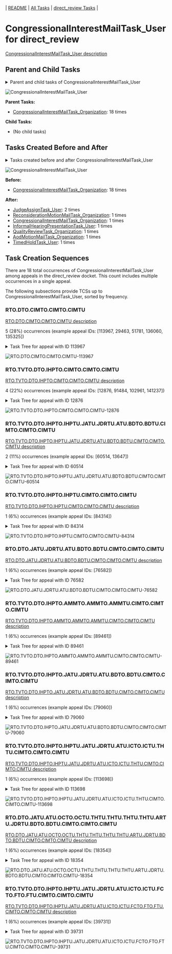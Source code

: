<!-- DO NOT EDIT THIS FILE.  This file is autogenerated. -->
| [README](../README.md) | [All Tasks](../alltasks.md) | [direct_review Tasks](tasklist.md) |

# CongressionalInterestMailTask_User for direct_review

[CongressionalInterestMailTask_User description](../descr/CongressionalInterestMailTask_User.md)

## Parent and Child Tasks

<details><summary markdown='span'>Parent and child tasks of CongressionalInterestMailTask_User
</summary>

```
digraph G {
rankdir=LR;
node [shape=box]
"CongressionalInterestMailTask_Organization" -> "CongressionalInterestMailTask_User" [label=18]
}
```
</details>

![CongressionalInterestMailTask_User](dot/CongressionalInterestMailTask_User-parentchild.dot.png)

**Parent Tasks:**

   * [CongressionalInterestMailTask_Organization](CongressionalInterestMailTask_Organization.md): 18 times

**Child Tasks:**

   * (No child tasks)

## Tasks Created Before and After

<details><summary markdown='span'>Tasks created before and after CongressionalInterestMailTask_User</summary>

```
digraph G {
rankdir=LR;

"CongressionalInterestMailTask_User" -> "JudgeAssignTask_User" [label=2]
"CongressionalInterestMailTask_User" -> "TimedHoldTask_User" [label=1]
"CongressionalInterestMailTask_User" -> "ReconsiderationMotionMailTask_Organization" [label=1]
"CongressionalInterestMailTask_User" -> "QualityReviewTask_Organization" [label=1]
"CongressionalInterestMailTask_User" -> "InformalHearingPresentationTask_User" [label=1]
"CongressionalInterestMailTask_User" -> "CongressionalInterestMailTask_Organization" [label=1]
"CongressionalInterestMailTask_User" -> "AodMotionMailTask_Organization" [label=1]
"CongressionalInterestMailTask_Organization" -> "CongressionalInterestMailTask_User" [label=18]
}
```
</details>

![CongressionalInterestMailTask_User](dot/CongressionalInterestMailTask_User.dot.png)

**Before:**

   * [CongressionalInterestMailTask_Organization](CongressionalInterestMailTask_Organization.md): 18 times

**After:**

   * [JudgeAssignTask_User](JudgeAssignTask_User.md): 2 times
   * [ReconsiderationMotionMailTask_Organization](ReconsiderationMotionMailTask_Organization.md): 1 times
   * [CongressionalInterestMailTask_Organization](CongressionalInterestMailTask_Organization.md): 1 times
   * [InformalHearingPresentationTask_User](InformalHearingPresentationTask_User.md): 1 times
   * [QualityReviewTask_Organization](QualityReviewTask_Organization.md): 1 times
   * [AodMotionMailTask_Organization](AodMotionMailTask_Organization.md): 1 times
   * [TimedHoldTask_User](TimedHoldTask_User.md): 1 times

## Task Creation Sequences

There are 18 total occurrences of CongressionalInterestMailTask_User among appeals in the direct_review docket.  This count includes multiple occurrences in a single appeal.

The following subsections provide TCSs up to CongressionalInterestMailTask_User, sorted by frequency.

### RTO.DTO.CIMTO.CIMTO.CIMTU

[RTO.DTO.CIMTO.CIMTO.CIMTU description](../descr/RTO.DTO.CIMTO.CIMTO.CIMTU.md)

5 (28%) occurrences (example appeal IDs: [113967, 29463, 51781, 136060, 135325])

<details><summary markdown='span'>Task Tree for appeal with ID 113967</summary>

```
@startuml
skinparam {
  ObjectBorderColor #555
  ObjectBorderThickness 0
  ObjectFontStyle bold
  ObjectFontSize 14
  ObjectAttributeFontColor #333
  ObjectAttributeFontSize 12
}
  object 0.RootTask #8dd3c7 {
Organization
}
  object 1.DistributionTask #ffffb3 {
Organization
}
  object 2.CongressionalInterestMailTask #fccde5 {
Organization
}
  object 3.CongressionalInterestMailTask #fccde5 {
Organization
}
  object 4.CongressionalInterestMailTask #fccde5 {
User  <back:white>    </back>
}
0.RootTask -- 1.DistributionTask
1.DistributionTask -- 2.CongressionalInterestMailTask
2.CongressionalInterestMailTask -- 3.CongressionalInterestMailTask
3.CongressionalInterestMailTask -- 4.CongressionalInterestMailTask
@enduml
```
</details>

![RTO.DTO.CIMTO.CIMTO.CIMTU-113967](uml/RTO.DTO.CIMTO.CIMTO.CIMTU-113967.png)

### RTO.TVTO.DTO.IHPTO.CIMTO.CIMTO.CIMTU

[RTO.TVTO.DTO.IHPTO.CIMTO.CIMTO.CIMTU description](../descr/RTO.TVTO.DTO.IHPTO.CIMTO.CIMTO.CIMTU.md)

4 (22%) occurrences (example appeal IDs: [12876, 91484, 102961, 141237])

<details><summary markdown='span'>Task Tree for appeal with ID 12876</summary>

```
@startuml
skinparam {
  ObjectBorderColor #555
  ObjectBorderThickness 0
  ObjectFontStyle bold
  ObjectFontSize 14
  ObjectAttributeFontColor #333
  ObjectAttributeFontSize 12
}
  object 0.RootTask #8dd3c7 {
Organization
}
  object 1.TrackVeteranTask #bebada {
Organization
}
  object 2.DistributionTask #ffffb3 {
Organization
}
  object 3.InformalHearingPresentationTask #fdb462 {
Organization
}
  object 4.CongressionalInterestMailTask #fccde5 {
Organization
}
  object 5.CongressionalInterestMailTask #fccde5 {
Organization
}
  object 6.CongressionalInterestMailTask #fccde5 {
User  <back:white>    </back>
}
  object 7.InformalHearingPresentationTask #fdb462 {
User
}
  object 8.InformalHearingPresentationTask #fdb462 {
User
}
  object 9.InformalHearingPresentationTask #fdb462 {
User
}
  object 10.JudgeAssignTask #ccebc5 {
User
}
  object 11.JudgeDecisionReviewTask #d9d9d9 {
User
}
  object 12.AttorneyTask #bc80bd {
User
}
  object 13.BvaDispatchTask #b3de69 {
Organization
}
  object 14.BvaDispatchTask #b3de69 {
User
}
0.RootTask -- 1.TrackVeteranTask
0.RootTask -- 2.DistributionTask
2.DistributionTask -- 3.InformalHearingPresentationTask
2.DistributionTask -- 4.CongressionalInterestMailTask
4.CongressionalInterestMailTask -- 5.CongressionalInterestMailTask
5.CongressionalInterestMailTask -- 6.CongressionalInterestMailTask
3.InformalHearingPresentationTask -- 7.InformalHearingPresentationTask
3.InformalHearingPresentationTask -- 8.InformalHearingPresentationTask
3.InformalHearingPresentationTask -- 9.InformalHearingPresentationTask
0.RootTask -- 10.JudgeAssignTask
0.RootTask -- 11.JudgeDecisionReviewTask
11.JudgeDecisionReviewTask -- 12.AttorneyTask
0.RootTask -- 13.BvaDispatchTask
13.BvaDispatchTask -- 14.BvaDispatchTask
@enduml
```
</details>

![RTO.TVTO.DTO.IHPTO.CIMTO.CIMTO.CIMTU-12876](uml/RTO.TVTO.DTO.IHPTO.CIMTO.CIMTO.CIMTU-12876.png)

### RTO.TVTO.DTO.IHPTO.IHPTU.JATU.JDRTU.ATU.BDTO.BDTU.CIMTO.CIMTO.CIMTU

[RTO.TVTO.DTO.IHPTO.IHPTU.JATU.JDRTU.ATU.BDTO.BDTU.CIMTO.CIMTO.CIMTU description](../descr/RTO.TVTO.DTO.IHPTO.IHPTU.JATU.JDRTU.ATU.BDTO.BDTU.CIMTO.CIMTO.CIMTU.md)

2 (11%) occurrences (example appeal IDs: [60514, 13647])

<details><summary markdown='span'>Task Tree for appeal with ID 60514</summary>

```
@startuml
skinparam {
  ObjectBorderColor #555
  ObjectBorderThickness 0
  ObjectFontStyle bold
  ObjectFontSize 14
  ObjectAttributeFontColor #333
  ObjectAttributeFontSize 12
}
  object 0.RootTask #8dd3c7 {
Organization
}
  object 1.TrackVeteranTask #bebada {
Organization
}
  object 2.DistributionTask #ffffb3 {
Organization
}
  object 3.InformalHearingPresentationTask #fdb462 {
Organization
}
  object 4.InformalHearingPresentationTask #fdb462 {
User
}
  object 5.JudgeAssignTask #ccebc5 {
User
}
  object 6.JudgeDecisionReviewTask #d9d9d9 {
User
}
  object 7.AttorneyTask #bc80bd {
User
}
  object 8.BvaDispatchTask #b3de69 {
Organization
}
  object 9.BvaDispatchTask #b3de69 {
User
}
  object 10.CongressionalInterestMailTask #fccde5 {
Organization
}
  object 11.CongressionalInterestMailTask #fccde5 {
Organization
}
  object 12.CongressionalInterestMailTask #fccde5 {
User  <back:white>    </back>
}
0.RootTask -- 1.TrackVeteranTask
0.RootTask -- 2.DistributionTask
2.DistributionTask -- 3.InformalHearingPresentationTask
3.InformalHearingPresentationTask -- 4.InformalHearingPresentationTask
0.RootTask -- 5.JudgeAssignTask
0.RootTask -- 6.JudgeDecisionReviewTask
6.JudgeDecisionReviewTask -- 7.AttorneyTask
0.RootTask -- 8.BvaDispatchTask
8.BvaDispatchTask -- 9.BvaDispatchTask
0.RootTask -- 10.CongressionalInterestMailTask
10.CongressionalInterestMailTask -- 11.CongressionalInterestMailTask
11.CongressionalInterestMailTask -- 12.CongressionalInterestMailTask
@enduml
```
</details>

![RTO.TVTO.DTO.IHPTO.IHPTU.JATU.JDRTU.ATU.BDTO.BDTU.CIMTO.CIMTO.CIMTU-60514](uml/RTO.TVTO.DTO.IHPTO.IHPTU.JATU.JDRTU.ATU.BDTO.BDTU.CIMTO.CIMTO.CIMTU-60514.png)

### RTO.TVTO.DTO.IHPTO.IHPTU.CIMTO.CIMTO.CIMTU

[RTO.TVTO.DTO.IHPTO.IHPTU.CIMTO.CIMTO.CIMTU description](../descr/RTO.TVTO.DTO.IHPTO.IHPTU.CIMTO.CIMTO.CIMTU.md)

1 (6%) occurrences (example appeal IDs: [84314])

<details><summary markdown='span'>Task Tree for appeal with ID 84314</summary>

```
@startuml
skinparam {
  ObjectBorderColor #555
  ObjectBorderThickness 0
  ObjectFontStyle bold
  ObjectFontSize 14
  ObjectAttributeFontColor #333
  ObjectAttributeFontSize 12
}
  object 0.RootTask #8dd3c7 {
Organization
}
  object 1.TrackVeteranTask #bebada {
Organization
}
  object 2.DistributionTask #ffffb3 {
Organization
}
  object 3.InformalHearingPresentationTask #fdb462 {
Organization
}
  object 4.InformalHearingPresentationTask #fdb462 {
User
}
  object 5.InformalHearingPresentationTask #fdb462 {
User
}
  object 6.CongressionalInterestMailTask #fccde5 {
Organization
}
  object 7.CongressionalInterestMailTask #fccde5 {
Organization
}
  object 8.CongressionalInterestMailTask #fccde5 {
User  <back:white>    </back>
}
0.RootTask -- 1.TrackVeteranTask
0.RootTask -- 2.DistributionTask
2.DistributionTask -- 3.InformalHearingPresentationTask
3.InformalHearingPresentationTask -- 4.InformalHearingPresentationTask
3.InformalHearingPresentationTask -- 5.InformalHearingPresentationTask
2.DistributionTask -- 6.CongressionalInterestMailTask
6.CongressionalInterestMailTask -- 7.CongressionalInterestMailTask
7.CongressionalInterestMailTask -- 8.CongressionalInterestMailTask
@enduml
```
</details>

![RTO.TVTO.DTO.IHPTO.IHPTU.CIMTO.CIMTO.CIMTU-84314](uml/RTO.TVTO.DTO.IHPTO.IHPTU.CIMTO.CIMTO.CIMTU-84314.png)

### RTO.DTO.JATU.JDRTU.ATU.BDTO.BDTU.CIMTO.CIMTO.CIMTU

[RTO.DTO.JATU.JDRTU.ATU.BDTO.BDTU.CIMTO.CIMTO.CIMTU description](../descr/RTO.DTO.JATU.JDRTU.ATU.BDTO.BDTU.CIMTO.CIMTO.CIMTU.md)

1 (6%) occurrences (example appeal IDs: [76582])

<details><summary markdown='span'>Task Tree for appeal with ID 76582</summary>

```
@startuml
skinparam {
  ObjectBorderColor #555
  ObjectBorderThickness 0
  ObjectFontStyle bold
  ObjectFontSize 14
  ObjectAttributeFontColor #333
  ObjectAttributeFontSize 12
}
  object 0.RootTask #8dd3c7 {
Organization
}
  object 1.DistributionTask #ffffb3 {
Organization
}
  object 2.JudgeAssignTask #ccebc5 {
User
}
  object 3.JudgeDecisionReviewTask #d9d9d9 {
User
}
  object 4.AttorneyTask #bc80bd {
User
}
  object 5.BvaDispatchTask #b3de69 {
Organization
}
  object 6.BvaDispatchTask #b3de69 {
User
}
  object 7.CongressionalInterestMailTask #fccde5 {
Organization
}
  object 8.CongressionalInterestMailTask #fccde5 {
Organization
}
  object 9.CongressionalInterestMailTask #fccde5 {
User  <back:white>    </back>
}
0.RootTask -- 1.DistributionTask
0.RootTask -- 2.JudgeAssignTask
0.RootTask -- 3.JudgeDecisionReviewTask
3.JudgeDecisionReviewTask -- 4.AttorneyTask
0.RootTask -- 5.BvaDispatchTask
5.BvaDispatchTask -- 6.BvaDispatchTask
0.RootTask -- 7.CongressionalInterestMailTask
7.CongressionalInterestMailTask -- 8.CongressionalInterestMailTask
8.CongressionalInterestMailTask -- 9.CongressionalInterestMailTask
@enduml
```
</details>

![RTO.DTO.JATU.JDRTU.ATU.BDTO.BDTU.CIMTO.CIMTO.CIMTU-76582](uml/RTO.DTO.JATU.JDRTU.ATU.BDTO.BDTU.CIMTO.CIMTO.CIMTU-76582.png)

### RTO.TVTO.DTO.IHPTO.AMMTO.AMMTO.AMMTU.CIMTO.CIMTO.CIMTU

[RTO.TVTO.DTO.IHPTO.AMMTO.AMMTO.AMMTU.CIMTO.CIMTO.CIMTU description](../descr/RTO.TVTO.DTO.IHPTO.AMMTO.AMMTO.AMMTU.CIMTO.CIMTO.CIMTU.md)

1 (6%) occurrences (example appeal IDs: [89461])

<details><summary markdown='span'>Task Tree for appeal with ID 89461</summary>

```
@startuml
skinparam {
  ObjectBorderColor #555
  ObjectBorderThickness 0
  ObjectFontStyle bold
  ObjectFontSize 14
  ObjectAttributeFontColor #333
  ObjectAttributeFontSize 12
}
  object 0.RootTask #8dd3c7 {
Organization
}
  object 1.TrackVeteranTask #bebada {
Organization
}
  object 2.DistributionTask #ffffb3 {
Organization
}
  object 3.InformalHearingPresentationTask #fdb462 {
Organization
}
  object 4.AodMotionMailTask #d9d9d9 {
Organization
}
  object 5.AodMotionMailTask #d9d9d9 {
Organization
}
  object 6.AodMotionMailTask #d9d9d9 {
User
}
  object 7.CongressionalInterestMailTask #fccde5 {
Organization
}
  object 8.CongressionalInterestMailTask #fccde5 {
Organization
}
  object 9.CongressionalInterestMailTask #fccde5 {
User  <back:white>    </back>
}
  object 10.AodMotionMailTask #d9d9d9 {
Organization
}
  object 11.AodMotionMailTask #d9d9d9 {
Organization
}
  object 12.AodMotionMailTask #d9d9d9 {
User
}
0.RootTask -- 1.TrackVeteranTask
0.RootTask -- 2.DistributionTask
2.DistributionTask -- 3.InformalHearingPresentationTask
0.RootTask -- 4.AodMotionMailTask
4.AodMotionMailTask -- 5.AodMotionMailTask
5.AodMotionMailTask -- 6.AodMotionMailTask
2.DistributionTask -- 7.CongressionalInterestMailTask
7.CongressionalInterestMailTask -- 8.CongressionalInterestMailTask
8.CongressionalInterestMailTask -- 9.CongressionalInterestMailTask
0.RootTask -- 10.AodMotionMailTask
10.AodMotionMailTask -- 11.AodMotionMailTask
11.AodMotionMailTask -- 12.AodMotionMailTask
@enduml
```
</details>

![RTO.TVTO.DTO.IHPTO.AMMTO.AMMTO.AMMTU.CIMTO.CIMTO.CIMTU-89461](uml/RTO.TVTO.DTO.IHPTO.AMMTO.AMMTO.AMMTU.CIMTO.CIMTO.CIMTU-89461.png)

### RTO.TVTO.DTO.IHPTO.JATU.JDRTU.ATU.BDTO.BDTU.CIMTO.CIMTO.CIMTU

[RTO.TVTO.DTO.IHPTO.JATU.JDRTU.ATU.BDTO.BDTU.CIMTO.CIMTO.CIMTU description](../descr/RTO.TVTO.DTO.IHPTO.JATU.JDRTU.ATU.BDTO.BDTU.CIMTO.CIMTO.CIMTU.md)

1 (6%) occurrences (example appeal IDs: [79060])

<details><summary markdown='span'>Task Tree for appeal with ID 79060</summary>

```
@startuml
skinparam {
  ObjectBorderColor #555
  ObjectBorderThickness 0
  ObjectFontStyle bold
  ObjectFontSize 14
  ObjectAttributeFontColor #333
  ObjectAttributeFontSize 12
}
  object 0.RootTask #8dd3c7 {
Organization
}
  object 1.TrackVeteranTask #bebada {
Organization
}
  object 2.DistributionTask #ffffb3 {
Organization
}
  object 3.InformalHearingPresentationTask #fdb462 {
Organization
}
  object 4.JudgeAssignTask #ccebc5 {
User
}
  object 5.JudgeDecisionReviewTask #d9d9d9 {
User
}
  object 6.AttorneyTask #bc80bd {
User
}
  object 7.BvaDispatchTask #b3de69 {
Organization
}
  object 8.BvaDispatchTask #b3de69 {
User
}
  object 9.CongressionalInterestMailTask #fccde5 {
Organization
}
  object 10.CongressionalInterestMailTask #fccde5 {
Organization
}
  object 11.CongressionalInterestMailTask #fccde5 {
User  <back:white>    </back>
}
  object 12.CongressionalInterestMailTask #fccde5 {
Organization
}
  object 13.CongressionalInterestMailTask #fccde5 {
Organization
}
0.RootTask -- 1.TrackVeteranTask
0.RootTask -- 2.DistributionTask
2.DistributionTask -- 3.InformalHearingPresentationTask
0.RootTask -- 4.JudgeAssignTask
0.RootTask -- 5.JudgeDecisionReviewTask
5.JudgeDecisionReviewTask -- 6.AttorneyTask
0.RootTask -- 7.BvaDispatchTask
7.BvaDispatchTask -- 8.BvaDispatchTask
0.RootTask -- 9.CongressionalInterestMailTask
9.CongressionalInterestMailTask -- 10.CongressionalInterestMailTask
10.CongressionalInterestMailTask -- 11.CongressionalInterestMailTask
0.RootTask -- 12.CongressionalInterestMailTask
12.CongressionalInterestMailTask -- 13.CongressionalInterestMailTask
@enduml
```
</details>

![RTO.TVTO.DTO.IHPTO.JATU.JDRTU.ATU.BDTO.BDTU.CIMTO.CIMTO.CIMTU-79060](uml/RTO.TVTO.DTO.IHPTO.JATU.JDRTU.ATU.BDTO.BDTU.CIMTO.CIMTO.CIMTU-79060.png)

### RTO.TVTO.DTO.IHPTO.IHPTU.JATU.JDRTU.ATU.ICTO.ICTU.THTU.CIMTO.CIMTO.CIMTU

[RTO.TVTO.DTO.IHPTO.IHPTU.JATU.JDRTU.ATU.ICTO.ICTU.THTU.CIMTO.CIMTO.CIMTU description](../descr/RTO.TVTO.DTO.IHPTO.IHPTU.JATU.JDRTU.ATU.ICTO.ICTU.THTU.CIMTO.CIMTO.CIMTU.md)

1 (6%) occurrences (example appeal IDs: [113698])

<details><summary markdown='span'>Task Tree for appeal with ID 113698</summary>

```
@startuml
skinparam {
  ObjectBorderColor #555
  ObjectBorderThickness 0
  ObjectFontStyle bold
  ObjectFontSize 14
  ObjectAttributeFontColor #333
  ObjectAttributeFontSize 12
}
  object 0.RootTask #8dd3c7 {
Organization
}
  object 1.TrackVeteranTask #bebada {
Organization
}
  object 2.DistributionTask #ffffb3 {
Organization
}
  object 3.InformalHearingPresentationTask #fdb462 {
Organization
}
  object 4.InformalHearingPresentationTask #fdb462 {
User
}
  object 5.InformalHearingPresentationTask #fdb462 {
User
}
  object 6.JudgeAssignTask #ccebc5 {
User
}
  object 7.JudgeDecisionReviewTask #d9d9d9 {
User
}
  object 8.AttorneyTask #bc80bd {
User
}
  object 9.IhpColocatedTask #bc80bd {
Organization
}
  object 10.IhpColocatedTask #bc80bd {
User
}
  object 11.TimedHoldTask #fccde5 {
User
}
  object 12.CongressionalInterestMailTask #fccde5 {
Organization
}
  object 13.CongressionalInterestMailTask #fccde5 {
Organization
}
  object 14.CongressionalInterestMailTask #fccde5 {
User  <back:white>    </back>
}
  object 15.TimedHoldTask #fccde5 {
User
}
  object 16.IhpColocatedTask #bc80bd {
Organization
}
  object 17.IhpColocatedTask #bc80bd {
User
}
  object 18.TimedHoldTask #fccde5 {
User
}
  object 19.TimedHoldTask #fccde5 {
User
}
  object 20.BvaDispatchTask #b3de69 {
Organization
}
  object 21.BvaDispatchTask #b3de69 {
User
}
0.RootTask -- 1.TrackVeteranTask
0.RootTask -- 2.DistributionTask
2.DistributionTask -- 3.InformalHearingPresentationTask
3.InformalHearingPresentationTask -- 4.InformalHearingPresentationTask
3.InformalHearingPresentationTask -- 5.InformalHearingPresentationTask
0.RootTask -- 6.JudgeAssignTask
0.RootTask -- 7.JudgeDecisionReviewTask
7.JudgeDecisionReviewTask -- 8.AttorneyTask
8.AttorneyTask -- 9.IhpColocatedTask
9.IhpColocatedTask -- 10.IhpColocatedTask
10.IhpColocatedTask -- 11.TimedHoldTask
0.RootTask -- 12.CongressionalInterestMailTask
12.CongressionalInterestMailTask -- 13.CongressionalInterestMailTask
13.CongressionalInterestMailTask -- 14.CongressionalInterestMailTask
10.IhpColocatedTask -- 15.TimedHoldTask
8.AttorneyTask -- 16.IhpColocatedTask
16.IhpColocatedTask -- 17.IhpColocatedTask
17.IhpColocatedTask -- 18.TimedHoldTask
17.IhpColocatedTask -- 19.TimedHoldTask
0.RootTask -- 20.BvaDispatchTask
20.BvaDispatchTask -- 21.BvaDispatchTask
@enduml
```
</details>

![RTO.TVTO.DTO.IHPTO.IHPTU.JATU.JDRTU.ATU.ICTO.ICTU.THTU.CIMTO.CIMTO.CIMTU-113698](uml/RTO.TVTO.DTO.IHPTO.IHPTU.JATU.JDRTU.ATU.ICTO.ICTU.THTU.CIMTO.CIMTO.CIMTU-113698.png)

### RTO.DTO.JATU.ATU.OCTO.OCTU.THTU.THTU.THTU.THTU.ARTU.JDRTU.BDTO.BDTU.CIMTO.CIMTO.CIMTU

[RTO.DTO.JATU.ATU.OCTO.OCTU.THTU.THTU.THTU.THTU.ARTU.JDRTU.BDTO.BDTU.CIMTO.CIMTO.CIMTU description](../descr/RTO.DTO.JATU.ATU.OCTO.OCTU.THTU.THTU.THTU.THTU.ARTU.JDRTU.BDTO.BDTU.CIMTO.CIMTO.CIMTU.md)

1 (6%) occurrences (example appeal IDs: [18354])

<details><summary markdown='span'>Task Tree for appeal with ID 18354</summary>

```
@startuml
skinparam {
  ObjectBorderColor #555
  ObjectBorderThickness 0
  ObjectFontStyle bold
  ObjectFontSize 14
  ObjectAttributeFontColor #333
  ObjectAttributeFontSize 12
}
  object 0.RootTask #8dd3c7 {
Organization
}
  object 1.DistributionTask #ffffb3 {
Organization
}
  object 2.JudgeAssignTask #ccebc5 {
User
}
  object 3.JudgeDecisionReviewTask #d9d9d9 {
User
}
  object 4.AttorneyTask #bc80bd {
User
}
  object 5.JudgeDecisionReviewTask #d9d9d9 {
User
}
  object 6.OtherColocatedTask #80b1d3 {
Organization
}
  object 7.OtherColocatedTask #80b1d3 {
User
}
  object 8.TimedHoldTask #fccde5 {
User
}
  object 9.TimedHoldTask #fccde5 {
User
}
  object 10.TimedHoldTask #fccde5 {
User
}
  object 11.TimedHoldTask #fccde5 {
User
}
  object 12.TimedHoldTask #fccde5 {
User
}
  object 13.TimedHoldTask #fccde5 {
User
}
  object 14.AttorneyRewriteTask #b3de69 {
User
}
  object 15.JudgeDecisionReviewTask #d9d9d9 {
User
}
  object 16.BvaDispatchTask #b3de69 {
Organization
}
  object 17.BvaDispatchTask #b3de69 {
User
}
  object 18.CongressionalInterestMailTask #fccde5 {
Organization
}
  object 19.CongressionalInterestMailTask #fccde5 {
Organization
}
  object 20.CongressionalInterestMailTask #fccde5 {
User  <back:white>    </back>
}
  object 21.ReconsiderationMotionMailTask #fdb462 {
Organization
}
  object 22.ReconsiderationMotionMailTask #fdb462 {
Organization
}
  object 23.ReconsiderationMotionMailTask #fdb462 {
User
}
0.RootTask -- 1.DistributionTask
0.RootTask -- 2.JudgeAssignTask
0.RootTask -- 3.JudgeDecisionReviewTask
15.JudgeDecisionReviewTask -- 4.AttorneyTask
0.RootTask -- 5.JudgeDecisionReviewTask
5.JudgeDecisionReviewTask -- 6.OtherColocatedTask
6.OtherColocatedTask -- 7.OtherColocatedTask
7.OtherColocatedTask -- 8.TimedHoldTask
7.OtherColocatedTask -- 9.TimedHoldTask
7.OtherColocatedTask -- 10.TimedHoldTask
7.OtherColocatedTask -- 11.TimedHoldTask
7.OtherColocatedTask -- 12.TimedHoldTask
7.OtherColocatedTask -- 13.TimedHoldTask
15.JudgeDecisionReviewTask -- 14.AttorneyRewriteTask
0.RootTask -- 15.JudgeDecisionReviewTask
0.RootTask -- 16.BvaDispatchTask
16.BvaDispatchTask -- 17.BvaDispatchTask
0.RootTask -- 18.CongressionalInterestMailTask
18.CongressionalInterestMailTask -- 19.CongressionalInterestMailTask
19.CongressionalInterestMailTask -- 20.CongressionalInterestMailTask
0.RootTask -- 21.ReconsiderationMotionMailTask
21.ReconsiderationMotionMailTask -- 22.ReconsiderationMotionMailTask
22.ReconsiderationMotionMailTask -- 23.ReconsiderationMotionMailTask
@enduml
```
</details>

![RTO.DTO.JATU.ATU.OCTO.OCTU.THTU.THTU.THTU.THTU.ARTU.JDRTU.BDTO.BDTU.CIMTO.CIMTO.CIMTU-18354](uml/RTO.DTO.JATU.ATU.OCTO.OCTU.THTU.THTU.THTU.THTU.ARTU.JDRTU.BDTO.BDTU.CIMTO.CIMTO.CIMTU-18354.png)

### RTO.TVTO.DTO.IHPTO.IHPTU.JATU.JDRTU.ATU.ICTO.ICTU.FCTO.FTO.FTU.CIMTO.CIMTO.CIMTU

[RTO.TVTO.DTO.IHPTO.IHPTU.JATU.JDRTU.ATU.ICTO.ICTU.FCTO.FTO.FTU.CIMTO.CIMTO.CIMTU description](../descr/RTO.TVTO.DTO.IHPTO.IHPTU.JATU.JDRTU.ATU.ICTO.ICTU.FCTO.FTO.FTU.CIMTO.CIMTO.CIMTU.md)

1 (6%) occurrences (example appeal IDs: [39731])

<details><summary markdown='span'>Task Tree for appeal with ID 39731</summary>

```
@startuml
skinparam {
  ObjectBorderColor #555
  ObjectBorderThickness 0
  ObjectFontStyle bold
  ObjectFontSize 14
  ObjectAttributeFontColor #333
  ObjectAttributeFontSize 12
}
  object 0.RootTask #8dd3c7 {
Organization
}
  object 1.TrackVeteranTask #bebada {
Organization
}
  object 2.DistributionTask #ffffb3 {
Organization
}
  object 3.InformalHearingPresentationTask #fdb462 {
Organization
}
  object 4.InformalHearingPresentationTask #fdb462 {
User
}
  object 5.JudgeAssignTask #ccebc5 {
User
}
  object 6.JudgeDecisionReviewTask #d9d9d9 {
User
}
  object 7.AttorneyTask #bc80bd {
User
}
  object 8.IhpColocatedTask #bc80bd {
Organization
}
  object 9.IhpColocatedTask #bc80bd {
User
}
  object 10.TimedHoldTask #fccde5 {
User
}
  object 11.FoiaColocatedTask #fccde5 {
Organization
}
  object 12.FoiaTask #fb8072 {
Organization
}
  object 13.FoiaTask #fb8072 {
User
}
  object 14.CongressionalInterestMailTask #fccde5 {
Organization
}
  object 15.CongressionalInterestMailTask #fccde5 {
Organization
}
  object 16.CongressionalInterestMailTask #fccde5 {
User  <back:white>    </back>
}
  object 17.QualityReviewTask #fdb462 {
Organization
}
  object 18.QualityReviewTask #fdb462 {
User
}
  object 19.JudgeQualityReviewTask #bc80bd {
User
}
  object 20.BvaDispatchTask #b3de69 {
Organization
}
  object 21.BvaDispatchTask #b3de69 {
User
}
0.RootTask -- 1.TrackVeteranTask
0.RootTask -- 2.DistributionTask
2.DistributionTask -- 3.InformalHearingPresentationTask
3.InformalHearingPresentationTask -- 4.InformalHearingPresentationTask
0.RootTask -- 5.JudgeAssignTask
0.RootTask -- 6.JudgeDecisionReviewTask
6.JudgeDecisionReviewTask -- 7.AttorneyTask
7.AttorneyTask -- 8.IhpColocatedTask
8.IhpColocatedTask -- 9.IhpColocatedTask
9.IhpColocatedTask -- 10.TimedHoldTask
7.AttorneyTask -- 11.FoiaColocatedTask
11.FoiaColocatedTask -- 12.FoiaTask
12.FoiaTask -- 13.FoiaTask
0.RootTask -- 14.CongressionalInterestMailTask
14.CongressionalInterestMailTask -- 15.CongressionalInterestMailTask
15.CongressionalInterestMailTask -- 16.CongressionalInterestMailTask
0.RootTask -- 17.QualityReviewTask
17.QualityReviewTask -- 18.QualityReviewTask
18.QualityReviewTask -- 19.JudgeQualityReviewTask
0.RootTask -- 20.BvaDispatchTask
20.BvaDispatchTask -- 21.BvaDispatchTask
@enduml
```
</details>

![RTO.TVTO.DTO.IHPTO.IHPTU.JATU.JDRTU.ATU.ICTO.ICTU.FCTO.FTO.FTU.CIMTO.CIMTO.CIMTU-39731](uml/RTO.TVTO.DTO.IHPTO.IHPTU.JATU.JDRTU.ATU.ICTO.ICTU.FCTO.FTO.FTU.CIMTO.CIMTO.CIMTU-39731.png)

